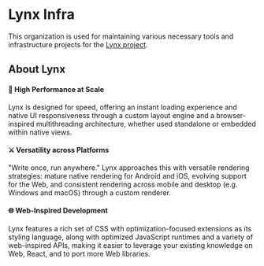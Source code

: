 # Lynx Infra

This organization is used for maintaining various necessary tools and infrastructure projects for the [Lynx project](https://github.com/lynx-family).

## About Lynx

#### 🚀 High Performance at Scale
Lynx is designed for speed, offering an instant loading experience and native UI responsiveness through a custom layout engine and a browser-inspired multithreading architecture, whether used standalone or embedded within native views.

#### ⚔️ Versatility across Platforms
"Write once, run anywhere." Lynx approaches this with versatile rendering strategies: mature native rendering for Android and iOS, evolving support for the Web, and consistent rendering across mobile and desktop (e.g. Windows and macOS) through a custom renderer.

#### 🌐 Web-Inspired Development
Lynx features a rich set of CSS with optimization-focused extensions as its styling language, along with optimized JavaScript runtimes and a variety of web-inspired APIs, making it easier to leverage your existing knowledge on Web, React, and to port more Web libraries.
